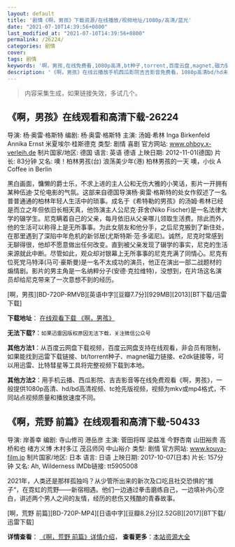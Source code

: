 ```yaml
---
layout: default
title: '剧情《啊，男孩》下载资源/在线播放/视频地址/1080p/高清/蓝光'
date: "2021-07-10T14:39:56+0800"
last_modified_at: "2021-07-10T14:39:56+0800"
permalink: /26224/
categories: 剧情
cover:
tags: 剧情
keywords: '啊，男孩,在线免费看,1080p高清,bt种子,torrent,百度云盘,magnet,磁力链,迅雷下载资源'
description: '《啊，男孩》在线云播放手机西瓜影院吉吉影音免费看，1080p高清bd/hd未删减完整版和tc抢先枪版，mkv/mp4格式，附带bt/torrent种子、magnet/磁力链、百度云盘、网盘资源迅雷下载链接'
---
```


>内容采集生成，如果链接失效，多试几个。


## 《啊，男孩》在线观看和高清下载-26224

导演: 杨·奥雷·格斯特 编剧: 杨·奥雷·格斯特 主演: 汤姆·希林 Inga Birkenfeld Annika Ernst 米夏埃尔·桂斯德克 类型: 剧情 喜剧 官方网站: www.ohboy.x-verleih.de 制片国家/地区: 德国 语言: 英语 德语 上映日期: 2012-11-01(德国) 片长: 83分钟 又名: 噢！柏林男孩(台) 浪荡美少年(港) 柏林男孩的一天 噢，小伙 A Coffee in Berlin

黑白画面，慵懒的爵士乐，不求上进的主人公和无伤大雅的小笑话，影片一开拥有某种伍迪·艾伦电影的气氛。这部来自德国导演杨·奥雷·格斯特的处女作叙述了一名普普通通的柏林年轻人生活中的琐事。成名于《希特勒的男孩》的汤姆·希林已经是而立之年但依旧长相天真，他饰演主人公尼克·菲舍(Niko Fischer)是一名法律大学的辍学生。尼克瞒着自己的父亲，每月依旧从父亲哪儿领取生活费。除此而外，他的生活可以称得上是无所事事。为此女朋友和他分手，之后尼克搬到了新住处，在那里遇到了深陷中年危机的新邻居(尤斯特斯·范·多诺尼)。诚然，尼克时常感到无聊得很，他却不愿意做出任何改变。直到被父亲发现了辍学的事实，尼克的生活来源就此中断。尽管如此，观众却对银幕上无所事事的尼克充满了同情心。尼克有位死党马特泽(马可·豪斯曼)是一名不太成功的演员，他正在演出一部二战题材的煽情剧。影片的男主角是一名纳粹分子(安德·克拉维特)，没想到，在片场这名演员却给尼克带来了一次意想不到的经历。


[啊，男孩][BD-720P-RMVB][英语中字][豆瓣7.7分][929MB][2013][BT下载/迅雷下载]

**下载地址**： [在线观看下载 《啊，男孩》](https://www.btdx8.com/torrent/oh_boy_2012.html) 


**无法下载?**：`如果迅雷因版权原因无法下载，关注微信公众号 `

**其他方法1**：从百度云网盘下载视频，百度云网盘支持在线观看，非会员有限制，如果能找到迅雷下载链接、bt/torrent种子、magnet磁力链接、e2dk链接等，可以用迅雷、比特彗星等工具将完整视频下载到本地。

**其他方法2**：用手机云播、西瓜影院、吉吉影音等在线免费观看《啊，男孩》，一般提供1080p高清、hd/bd高清视频、tc抢先版视频，视频为mkv或mp4格式，不同站点视频质量和播放速度不同。


## 《啊，荒野 前篇》在线观看和高清下载-50433

导演: 岸善幸 编剧: 寺山修司 港岳彦 主演: 菅田将晖 梁益准 今野杏南 山田裕贵 高桥和也 绪方义博 木村多江 茂吕师冈 中山裕介 类型: 剧情 官方网站: www.kouya-film.jp 制片国家/地区: 日本 语言: 日语 上映日期: 2017-10-07(日本) 片长: 157分钟 又名: Ah, Wilderness IMDb链接: tt5905008

2021年，人类还是那样孤独吗？从少管所出来的新次及口吃且社交恐惧的“推子“，在霓虹的荒野——新宿相遇。他们一边通过拳击磨练自己，一边填补内心空白，讲述两个男人之间的友情，经历的悲伤又残酷的青春故事。


[啊，荒野 前篇][BD-720P-MP4][日语中字][豆瓣8.2分][2.52GB][2017][BT下载/迅雷下载]

**详情查看**： [《啊，荒野 前篇》详情介绍](/movie/50433/)， **查看更多**：[本站资源大全](/movie/t/all/)

